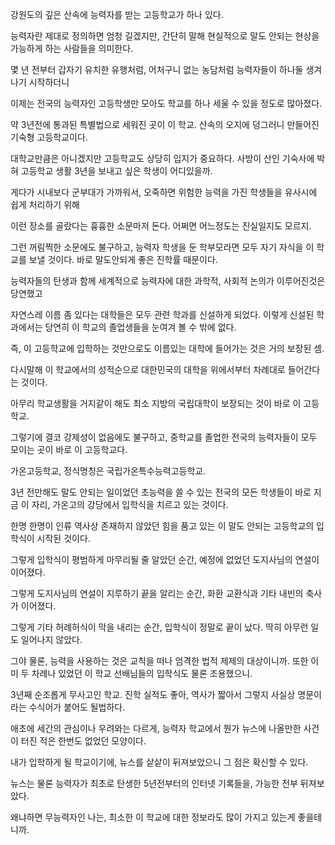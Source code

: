 강원도의 깊은 산속에 능력자를 받는 고등학교가 하나 있다.

  

능력자란 제대로 정의하면 엄청 길겠지만, 간단히 말해 현실적으로 말도 안되는 현상을 가능하게 하는 사람들을 의미한다.

  

몇 년 전부터 갑자기 유치한 유행처럼, 어처구니 없는 농담처럼 능력자들이 하나둘 생겨나기 시작하더니

  

이제는 전국의 능력자인 고등학생만 모아도 학교를 하나 세울 수 있을 정도로 많아졌다.

  

약 3년전에 통과된 특별법으로 세워진 곳이 이 학교. 산속의 오지에 덩그러니 만들어진 기숙형 고등학교이다.

  

대학교만큼은 아니겠지만 고등학교도 상당히 입지가 중요하다. 사방이 산인 기숙사에 박혀 고등학교 생활 3년을 보내고 싶은 학생이 어디있을까.

  

게다가 시내보다 군부대가 가까워서, 오죽하면 위험한 능력을 가진 학생들을 유사시에 쉽게 처리하기 위해

  

이런 장소를 골랐다는 흉흉한 소문마저 돈다. 어쩌면 어느정도는 진실일지도 모르지.

  

그런 꺼림찍한 소문에도 불구하고, 능력자 학생을 둔 학부모라면 모두 자기 자식을 이 학교를 보낼 것이다. 바로 말도안되게 좋은 진학률 때문이다.

  

능력자들의 탄생과 함께 세계적으로 능력자에 대한 과학적, 사회적 논의가 이루어진것은 당연했고

  

자연스레 이름 좀 있다는 대학들은 모두 관련 학과를 신설하게 되었다. 이렇게 신설된 학과에서는 당연히 이 학교의 졸업생들을 눈여겨 볼 수 밖에 없다.

즉, 이 고등학교에 입학하는 것만으로도 이름있는 대학에 들어가는 것은 거의 보장된 셈.

  

다시말해 이 학교에서의 성적순으로 대한민국의 대학을 위에서부터 차례대로 들어간다는 것이다.

  

아무리 학교생활을 거지같이 해도 최소 지방의 국립대학이 보장되는 것이 바로 이 고등학교.

  

그렇기에 결코 강제성이 없음에도 불구하고, 중학교를 졸업한 전국의 능력자들이 모두 모이는 곳이 바로 이 고등학교다.

  

가온고등학교, 정식명칭은 국립가온특수능력고등학교.

  

3년 전만해도 말도 안되는 일이었던 초능력을 쓸 수 있는 전국의 모든 학생들이 바로 지금 이 자리, 가온고의 강당에서 입학식을 치르고 있는 것이다.

  

한명 한명이 인류 역사상 존재하지 않았던 힘을 품고 있는 이 말도 안되는 고등학교의 입학식이 시작된 것이다.

  

그렇게 입학식이 평범하게 마무리될 줄 알았던 순간, 예정에 없었던 도지사님의 연설이 이어졌다.

  

그렇게 도지사님의 연설이 지루하기 끝을 알리는 순간, 화환 교환식과 기타 내빈의 축사가 이어졌다.

  

그렇게 기타 허례허식이 막을 내리는 순간, 입학식이 정말로 끝이 났다. 딱히 아무런 일도 일어나지 않았다.

  

그야 물론, 능력을 사용하는 것은 교칙을 떠나 엄격한 법적 제제의 대상이니까. 또한 이미 두 차례나 있었던 이 학교 선배님들의 입학식도 물론 조용했으니.

  

3년째 순조롭게 무사고인 학교. 진학 실적도 좋아, 역사가 짧아서 그렇지 사실상 명문이라는 수식어가 붙어도 될법하다.

  

애초에 세간의 관심이나 우려와는 다르게, 능력자 학교에서 뭔가 뉴스에 나올만한 사건이 터진 적은 한번도 없었던 모양이다.

  

내가 입학하게 될 학교이기에, 뉴스를 샅샅이 뒤져보았으니 그 점은 확신할 수 있다.

  

뉴스는 물론 능력자가 최초로 탄생한 5년전부터의 인터넷 기록들을, 가능한 전부 뒤져보았다.

  

왜냐하면 무능력자인 나는, 최소한 이 학교에 대한 정보라도 많이 가지고 있는게 좋을테니까.